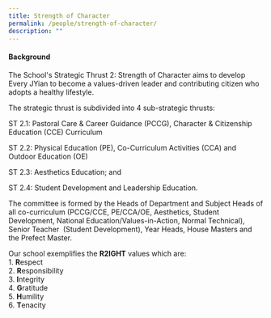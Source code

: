 ```yaml
---
title: Strength of Character
permalink: /people/strength-of-character/
description: ""
---
```

#### **Background**
The School's Strategic Thrust 2: Strength of Character aims to develop Every JYian to become a values-driven leader and contributing citizen who adopts a healthy lifestyle.

The strategic thrust is subdivided into 4 sub-strategic thrusts:

ST 2.1: Pastoral Care &amp; Career Guidance (PCCG), Character &amp; Citizenship Education (CCE) Curriculum

ST 2.2: Physical Education (PE), Co-Curriculum Activities (CCA) and Outdoor Education (OE)

ST 2.3: Aesthetics Education; and

ST 2.4: Student Development and Leadership Education.

The committee is formed by the Heads of Department and Subject Heads of all co-curriculum (PCCG/CCE, PE/CCA/OE, Aesthetics, Student Development, National Education/Values-in-Action, Normal Technical), Senior Teacher&nbsp; (Student Development), Year Heads, House Masters and the Prefect Master.

Our school exemplifies the&nbsp;**R2IGHT**&nbsp;values which are:<br>
1\. **R**espect<br>
2\. **R**esponsibility<br>
3\. **I**ntegrity<br>
4. **G**ratitude<br>
5. **H**umility<br>
6. **T**enacity
